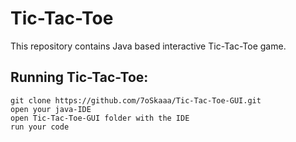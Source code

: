# Tic-Tac-Toe

This repository contains Java based interactive Tic-Tac-Toe game.

## Running Tic-Tac-Toe:

```
git clone https://github.com/7oSkaaa/Tic-Tac-Toe-GUI.git
open your java-IDE
open Tic-Tac-Toe-GUI folder with the IDE
run your code
```
